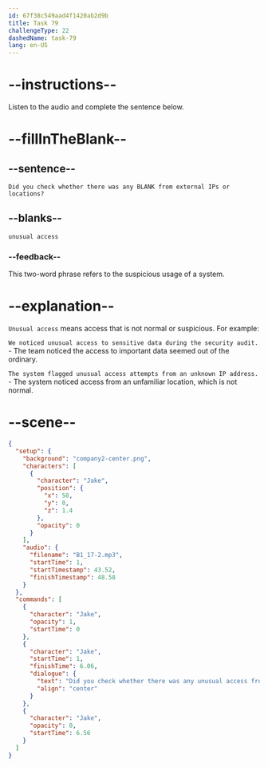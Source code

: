 ```yaml
---
id: 67f38c549aad4f1420ab2d9b
title: Task 79
challengeType: 22
dashedName: task-79
lang: en-US
---
```


<!-- (audio) Jake: Did you check whether there was any unusual access from external IPs or locations? -->

# --instructions--

Listen to the audio and complete the sentence below.

# --fillInTheBlank--

## --sentence--

`Did you check whether there was any BLANK from external IPs or locations?`

## --blanks--

`unusual access`

### --feedback--

This two-word phrase refers to the suspicious usage of a system.

# --explanation--

`Unusual access` means access that is not normal or suspicious. For example:

`We noticed unusual access to sensitive data during the security audit.` - The team noticed the access to important data seemed out of the ordinary.

`The system flagged unusual access attempts from an unknown IP address.` - The system noticed access from an unfamiliar location, which is not normal.

# --scene--

```json
{
  "setup": {
    "background": "company2-center.png",
    "characters": [
      {
        "character": "Jake",
        "position": {
          "x": 50,
          "y": 0,
          "z": 1.4
        },
        "opacity": 0
      }
    ],
    "audio": {
      "filename": "B1_17-2.mp3",
      "startTime": 1,
      "startTimestamp": 43.52,
      "finishTimestamp": 48.58
    }
  },
  "commands": [
    {
      "character": "Jake",
      "opacity": 1,
      "startTime": 0
    },
    {
      "character": "Jake",
      "startTime": 1,
      "finishTime": 6.06,
      "dialogue": {
        "text": "Did you check whether there was any unusual access from external IPs or locations?",
        "align": "center"
      }
    },
    {
      "character": "Jake",
      "opacity": 0,
      "startTime": 6.56
    }
  ]
}
```
